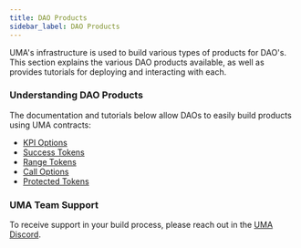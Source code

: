 ```yaml
---
title: DAO Products
sidebar_label: DAO Products
---
```


UMA's infrastructure is used to build various types of products for DAO's. This section explains the various DAO products available, as well as provides tutorials for deploying and interacting with each.

### Understanding DAO Products

The documentation and tutorials below allow DAOs to easily build products using UMA contracts:
- [KPI Options](/kpi-options/summary)
- [Success Tokens](/success-tokens/summary)
- [Range Tokens](/range-tokens/summary)
- [Call Options](/products/calloption)
- [Protected Tokens](/products/protected-tokens)

### UMA Team Support

To receive support in your build process, please reach out in the [UMA Discord](https://discord.com/invite/jsb9XQJ).